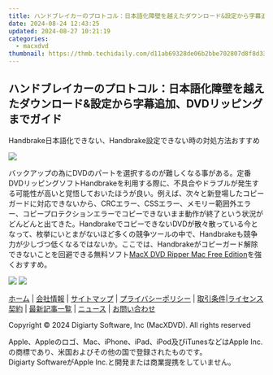 ```yaml
---
title: ハンドブレイカーのプロトコル：日本語化障壁を越えたダウンロード&設定から字幕追加、DVDリッピングまでガイド
date: 2024-08-24 12:43:25
updated: 2024-08-27 10:21:19
categories:
  - macxdvd
thumbnail: https://thmb.techidaily.com/d11ab69328de06b2bbe702807d8f8d332f02dd668667f50f1987a428d6465f16.jpg
---
```


## ハンドブレイカーのプロトコル：日本語化障壁を越えたダウンロード&設定から字幕追加、DVDリッピングまでガイド

Handbrake日本語化できない、Handbrake設定できない時の対処方法おすすめ

![](https://www.macxdvd.com/blog/img/excellent-handbrake-copy-protect-dvd0310.jpg)

バックアップの為にDVDのパートを選択するのが難しくなる事がある。定番DVDリッピングソフトHandbrakeを利用する際に、不具合やドラブルが発生する可能性が高いと覚悟しておいたほうが良い。例えば、次々と新登場したコピーガードに対応できないから、CRCエラー、CSSエラー、メモリー範囲外エラー、コピープロテクションエラーでコピーできないまま動作が終了という状況がどんどんと出てきた。HandbrakeでコピーできないDVDが散々散っている今となって、枚挙にいとまがないほど多くの競争ツールの中で、Handbrakeも競争力が少しづつ低くなるではないか。ここでは、Handbrakeがコピーガード解除できないことを回避できる無料ソフト[MacX DVD Ripper Mac Free Edition](https://tools.techidaily.com/macxdvd/products/)を強くおすすめ。

[![](https://www.macxdvd.com/blog/new-fourteen/btnm.png)](https://tools.techidaily.com/macxdvd/products/) [![](https://www.macxdvd.com/blog/new-fourteen/btnw.png)](https://tools.techidaily.com/macxdvd/products/) 



[ホーム](https://tools.techidaily.com/macxdvd/products/) | [会社情報](https://tools.techidaily.com/macxdvd/products/) | [サイトマップ](https://tools.techidaily.com/macxdvd/products/) | [プライバシーポリシー](https://tools.techidaily.com/macxdvd/products/) | [取引条件](https://tools.techidaily.com/macxdvd/products/)|[ライセンス契約](https://tools.techidaily.com/macxdvd/products/) | [最新記事一覧](https://tools.techidaily.com/macxdvd/products/) | [ニュース](https://tools.techidaily.com/macxdvd/products/) | [お問い合わせ](https://tools.techidaily.com/macxdvd/products/)

Copyright © 2024 Digiarty Software, Inc (MacXDVD). All rights reserved

Apple、Appleのロゴ、Mac、iPhone、iPad、iPod及びiTunesなどはApple Inc.の商標であり、米国およびその他の国で登録されたものです。  
Digiarty SoftwareがApple Inc.と開発または商業提携をしていません。

<ins class="adsbygoogle"
     style="display:block"
     data-ad-format="autorelaxed"
     data-ad-client="ca-pub-7571918770474297"
     data-ad-slot="1223367746"></ins>



<ins class="adsbygoogle"
     style="display:block"
     data-ad-client="ca-pub-7571918770474297"
     data-ad-slot="8358498916"
     data-ad-format="auto"
     data-full-width-responsive="true"></ins>
